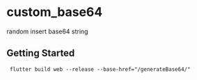 # custom_base64

random insert base64 string

## Getting Started

```shell
 flutter build web --release --base-href="/generateBase64/"
```
